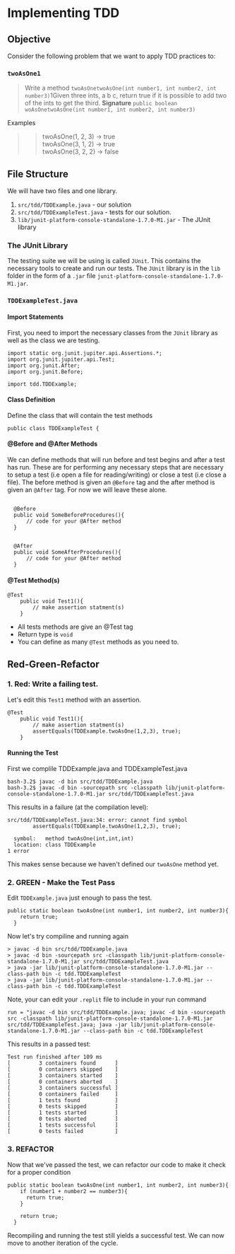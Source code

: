 # Implementing TDD

## Objective
Consider the following problem that we want to apply TDD practices to:  

### `twoAsOne1`
> Write a method `twoAsOnetwoAsOne(int number1, int number2, int number3)`1Given three ints, a b c, return true if it is possible to add two of the ints to get the third.
**Signature** `public boolean woAsOnetwoAsOne(int number1, int number2, int number3)`  

Examples
>> twoAsOne(1, 2, 3) → true  
twoAsOne(3, 1, 2) → true  
twoAsOne(3, 2, 2) → false  

## File Structure
We will have two files and one library.
1. `src/tdd/TDDExample.java` - our solution
2. `src/tdd/TDDExampleTest.java` - tests for our solution.  
3. `lib/junit-platform-console-standalone-1.7.0-M1.jar` - The JUnit library

### The JUnit Library
The testing suite we will be using is called `JUnit`. This contains the necessary tools to create and run our tests.  The `JUnit` library is in the `lib` folder in the form of a `.jar` file `junit-platform-console-standalone-1.7.0-M1.jar`.


### `TDDExampleTest.java`

#### Import Statements
First, you need to import the necessary classes from the `JUnit` library as well as the class we are testing.
```
import static org.junit.jupiter.api.Assertions.*;
import org.junit.jupiter.api.Test;
import org.junit.After;
import org.junit.Before;

import tdd.TDDExample;
```

#### Class Definition
Define the class that will contain the test methods
```
public class TDDExampleTest {
```

#### @Before and @After Methods
We can define methods that will run before and test begins and after a test has run.  These are for performing any necessary steps that are necessary to setup a test (i.e open a file for reading/writing) or close a test (i.e close a file).  The before method is given an `@Before` tag and the after method is given an `@After` tag.  For now we will leave these alone.

```

  @Before
  public void SomeBeforeProcedures(){
      // code for your @After method
  }


  @After
  public void SomeAfterProcedures(){
      // code for your @After method
  }
```

#### @Test Method(s)
```
@Test
    public void Test1(){
        // make assertion statment(s)
    }
```
* All tests methods are give an @Test tag
* Return type is `void`
* You can define as many `@Test` methods as you need to.  


## Red-Green-Refactor

### 1. Red: Write a failing test.
Let's edit this `Test1` method with an assertion.
```
@Test
    public void Test1(){
        // make assertion statment(s)
        assertEquals(TDDExample.twoAsOne(1,2,3), true);
    }
```

#### Running the Test
First we complile TDDExample.java and TDDExampleTest.java
```
bash-3.2$ javac -d bin src/tdd/TDDExample.java
bash-3.2$ javac -d bin -sourcepath src -classpath lib/junit-platform-console-standalone-1.7.0-M1.jar src/tdd/TDDExampleTest.java
```

This results in a failure (at the compilation level):
```
src/tdd/TDDExampleTest.java:34: error: cannot find symbol
        assertEquals(TDDExample.twoAsOne(1,2,3), true);
                               ^
  symbol:   method twoAsOne(int,int,int)
  location: class TDDExample
1 error
```
This makes sense because we haven't defined our `twoAsOne` method yet.

### 2. GREEN - Make the Test Pass
Edit `TDDExample.java` just enough to pass the test.
```
public static boolean twoAsOne(int number1, int number2, int number3){
    return true;
  }
```

Now let's try compiline and running again
```
> javac -d bin src/tdd/TDDExample.java  
> javac -d bin -sourcepath src -classpath lib/junit-platform-console-standalone-1.7.0-M1.jar src/tdd/TDDExampleTest.java  
> java -jar lib/junit-platform-console-standalone-1.7.0-M1.jar --class-path bin -c tdd.TDDExampleTest  
> java -jar lib/junit-platform-console-standalone-1.7.0-M1.jar --class-path bin -c tdd.TDDExampleTest
```
Note, your can edit your `.replit` file to include in your run command
```
run = "javac -d bin src/tdd/TDDExample.java; javac -d bin -sourcepath src -classpath lib/junit-platform-console-standalone-1.7.0-M1.jar src/tdd/TDDExampleTest.java; java -jar lib/junit-platform-console-standalone-1.7.0-M1.jar --class-path bin -c tdd.TDDExampleTest 
```


This results in a passed test:
```
Test run finished after 109 ms
[         3 containers found      ]
[         0 containers skipped    ]
[         3 containers started    ]
[         0 containers aborted    ]
[         3 containers successful ]
[         0 containers failed     ]
[         1 tests found           ]
[         0 tests skipped         ]
[         1 tests started         ]
[         0 tests aborted         ]
[         1 tests successful      ]
[         0 tests failed          ]
```

### 3. REFACTOR
Now that we've passed the test, we can refactor our code to make it check for a proper condition
```
public static boolean twoAsOne(int number1, int number2, int number3){
    if (number1 + number2 == number3){
      return true;
    }

    return true;
  }
``` 
Recompiling and running the test still yields a successful test.  We can now move to another iteration of the cycle.
















